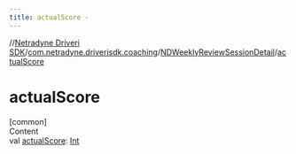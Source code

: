 ```yaml
---
title: actualScore -
---
```

//[Netradyne Driveri SDK](../../index.md)/[com.netradyne.driverisdk.coaching](../index.md)/[NDWeeklyReviewSessionDetail](index.md)/[actualScore](actual-score.md)



# actualScore  
[common]  
Content  
val [actualScore](actual-score.md): [Int](https://kotlinlang.org/api/latest/jvm/stdlib/kotlin/-int/index.html)  



